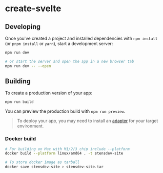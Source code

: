 # create-svelte



## Developing

Once you've created a project and installed dependencies with `npm install` (or `pnpm install` or `yarn`), start a development server:

```bash
npm run dev

# or start the server and open the app in a new browser tab
npm run dev -- --open
```

## Building

To create a production version of your app:

```bash
npm run build
```

You can preview the production build with `npm run preview`.

> To deploy your app, you may need to install an [adapter](https://kit.svelte.dev/docs/adapters) for your target environment.

### Docker build

```bash
# For building on Mac with M1/2/3 chip include --platform
docker build --platform linux/amd64 . -t stensdev-site

# To store docker image as tarball 
docker save stensdev-site > stensdev-site.tar
```
